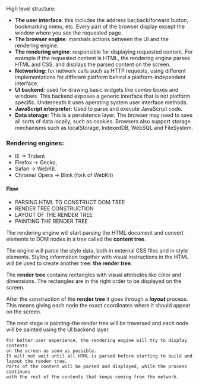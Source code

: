 

High level structure:





- **The user interface**:
    this includes the address bar,back/forward button, bookmarking menu, etc.
    Every part of the browser display except the window where you see the requested page.
- **The browser engine**: marshals actions between the UI and the rendering engine.
- **The rendering engine**: responsible for displaying requested content. For example if the requested content is HTML, the rendering engine parses HTML and CSS, and displays the parsed content on the screen.
- **Networking**: for network calls such as HTTP requests, using different implementations for different platform behind a platform-independent interface.
- **UI backend**: used for drawing basic widgets like combo boxes and windows. This backend exposes a generic interface that is not platform specific. Underneath it uses operating system user interface methods.
- **JavaScript interpreter**: Used to parse and execute JavaScript code.
- **Data storage**: This is a persistence layer. The browser may need to save all sorts of data locally, such as cookies. Browsers also support storage mechanisms such as localStorage, IndexedDB, WebSQL and FileSystem.




### Rendering engines:

- IE  -> Trident
- Firefox -> Gecko,
- Safari -> WebKit.
- Chrome/ Opera  ->  Blink (fork of WebKit)

#### Flow

- PARSING HTML TO CONSTRUCT DOM TREE
- RENDER TREE CONSTRUCTION
- LAYOUT OF THE RENDER TREE
- PAINTING THE RENDER TREE





The rendering engine will start parsing the HTML document and convert elements to DOM
nodes in a tree called the **content tree**.

The engine will parse the style data, both in external CSS files and in style elements.
Styling information together with visual instructions in the HTML will be used to
create another tree: **the render tree**.

The **render tree** contains rectangles with visual attributes like
color and dimensions.
The rectangles are in the right order to be displayed on the screen.

After the construction of the **render tree** it goes through a ***layout*** process.
This means giving each node the exact coordinates where it should appear on the screen.

The next stage is painting–the render tree will be traversed and each node will
be painted using the UI backend layer.


```
For better user experience, the rendering engine will try to display contents
on the screen as soon as possible.
It will not wait until all HTML is parsed before starting to build and layout the render tree.
Parts of the content will be parsed and displayed, while the process continues
with the rest of the contents that keeps coming from the network.
```